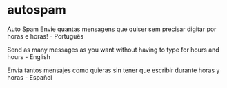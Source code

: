 # autospam
Auto Spam
Envie quantas mensagens que quiser sem precisar digitar por horas e horas! - Português

Send as many messages as you want without having to type for hours and hours - English

Envía tantos mensajes como quieras sin tener que escribir durante horas y horas - Español
